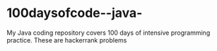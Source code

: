 # 100daysofcode--java-
My Java coding repository covers 100 days of intensive programming practice.
These are hackerrank problems
